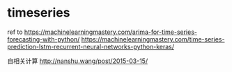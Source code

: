 # timeseries

ref to 
https://machinelearningmastery.com/arima-for-time-series-forecasting-with-python/
https://machinelearningmastery.com/time-series-prediction-lstm-recurrent-neural-networks-python-keras/

自相关计算
http://nanshu.wang/post/2015-03-15/
